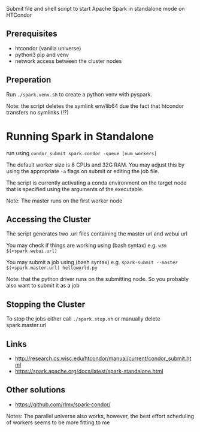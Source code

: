 Submit file and shell script to start Apache Spark in standalone mode on HTCondor

## Prerequisites
* htcondor (vanilla universe)
* python3 pip and venv
* network access between the cluster nodes

## Preperation
Run ```./spark.venv.sh``` to create a python venv with pyspark. 

Note: the script deletes the symlink env/lib64 due the fact that htcondor transfers no symlinks (!?)

# Running Spark in Standalone
run using ``` condor_submit spark.condor -queue [num_workers] ``` 

The default worker size is 8 CPUs and 32G RAM. You may adjust this by using the appropriate ```-a``` flags on submit or editing the job file.

The script is currently activating a conda environment on the target node that is specified using the arguments of the executable.

Note: The master runs on the first worker node

## Accessing the Cluster
The script generates two .url files containing the master url and webui url

You may check if things are working using (bash syntax) e.g. ```w3m $(<spark.webui.url)```

You may submit a job using (bash syntax) e.g. ```spark-submit --master $(<spark.master.url) helloworld.py```

Note: that the python driver runs on the submitting node. So you probably also want to submit it as a job

## Stopping the Cluster
To stop the jobs either call ```./spark.stop.sh``` or manually delete spark.master.url


## Links

* http://research.cs.wisc.edu/htcondor/manual/current/condor_submit.html
* https://spark.apache.org/docs/latest/spark-standalone.html


## Other solutions

* https://github.com/rlmv/spark-condor/

Notes: The parallel universe also works, however, the best effort scheduling of workers seems to be more fitting to me
